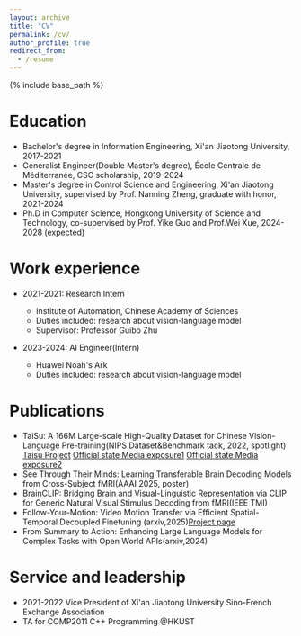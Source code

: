 ```yaml
---
layout: archive
title: "CV"
permalink: /cv/
author_profile: true
redirect_from:
  - /resume
---
```


{% include base_path %}

Education
======
* Bachelor's degree in Information Engineering, Xi'an Jiaotong University, 2017-2021
* Generalist Engineer(Double Master's degree), École Centrale de Méditerranée, CSC scholarship, 2019-2024
* Master's degree in Control Science and Engineering, Xi'an Jiaotong University, supervised by Prof. Nanning Zheng, graduate with honor, 2021-2024
* Ph.D in Computer Science, Hongkong University of Science and Technology, co-supervised by Prof. Yike Guo and Prof.Wei Xue, 2024-2028 (expected)

Work experience
======
* 2021-2021: Research Intern
  * Institute of Automation, Chinese Academy of Sciences
  * Duties included: research about vision-language model
  * Supervisor: Professor Guibo Zhu

* 2023-2024: AI Engineer(Intern)
  * Huawei Noah's Ark
  * Duties included: research about vision-language model
  

Publications
======
  * TaiSu: A 166M Large-scale High-Quality Dataset for Chinese Vision-Language Pre-training(NIPS Dataset&Benchmark tack, 2022, spotlight)
     [Taisu Project](https://github.com/ksOAn6g5/TaiSu)
     [Official state Media exposure1](https://www.cnr.cn/hubei/yw/20221001/t20221001_526024831.shtml)
    [Official state Media exposure2](https://www.hubei.gov.cn/hbfb/rdgz/202210/t20221001_4330768.shtml)
  * See Through Their Minds: Learning Transferable Brain Decoding Models from Cross-Subject fMRI(AAAI 2025, poster)
  * BrainCLIP: Bridging Brain and Visual-Linguistic Representation via CLIP for Generic Natural Visual Stimulus Decoding from fMRI(IEEE TMI)
  * Follow-Your-Motion: Video Motion Transfer via Efficient Spatial-Temporal Decoupled Finetuning (arxiv,2025)[Project page](https://follow-your-motion.github.io/)
  * From Summary to Action: Enhancing Large Language Models for Complex Tasks with Open World APIs(arxiv,2024)
  
  
Service and leadership
======
* 2021-2022 Vice President of Xi'an Jiaotong University Sino-French Exchange Association
* TA for COMP2011 C++ Programming @HKUST
